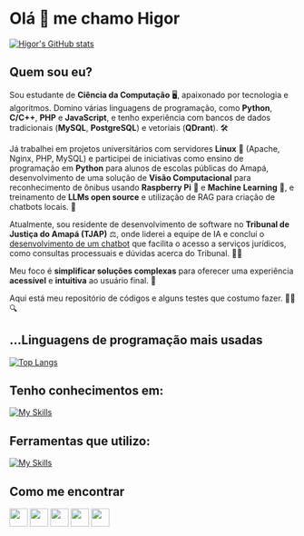 # Olá 👋 me chamo Higor
[![Higor's GitHub stats](https://github-readme-stats.vercel.app/api?username=higorslva&show_icons=true&include_all_commits=true&theme=tokyonight)](https://github.com/higorslva)
## Quem sou eu? 
Sou estudante de **Ciência da Computação** 🖥️, apaixonado por tecnologia e algoritmos. Domino várias linguagens de programação, como **Python**, **C/C++**, **PHP** e **JavaScript**, e tenho experiência com bancos de dados tradicionais (**MySQL**, **PostgreSQL**) e vetoriais (**QDrant**). 🛠️

Já trabalhei em projetos universitários com servidores **Linux** 🐧 (Apache, Nginx, PHP, MySQL) e participei de iniciativas como ensino de programação em **Python** para alunos de escolas públicas do Amapá, desenvolvimento de uma solução de **Visão Computacional** para reconhecimento de ônibus usando **Raspberry Pi** 🍓 e **Machine Learning** 🤖, e treinamento de **LLMs open source** e utilização de RAG para criação de chatbots locais. 💬

Atualmente, sou residente de desenvolvimento de software no **Tribunal de Justiça do Amapá (TJAP)** ⚖️, onde liderei a equipe de IA e concluí o [desenvolvimento de um chatbot](https://www.tjap.jus.br/portal/noticias/facilidade-e-eficiencia-digital-tjap-lanca-inteligencia-artificial-chatbot-juci-a-assistente-virtual-do-portal-do-poder-judiciario.html) que facilita o acesso a serviços jurídicos, como consultas processuais e dúvidas acerca do Tribunal. 🤖✨

Meu foco é **simplificar soluções complexas** para oferecer uma experiência **acessível** e **intuitiva** ao usuário final. 🚀

Aqui está meu repositório de códigos e alguns testes que costumo fazer. 👨‍💻🔍

## ...Linguagens de programação mais usadas
[![Top Langs](https://github-readme-stats.vercel.app/api/top-langs/?username=higorslva&layout=compact&langs_count=10&theme=tokyonight)](https://github.com/higorslva?tab=repositories)

## Tenho conhecimentos em:


[![My Skills](https://skillicons.dev/icons?i=linux,bash,java,python,c,cpp,lua,mysql,flutter,aws,gcp,docker,php,&perline=7)](https://skillicons.dev)

## Ferramentas que utilizo:

[![My Skills](https://skillicons.dev/icons?i=git,vscode,vim,idea,github&perline=7)](https://skillicons.dev)

## Como me encontrar

[<img src="https://cdn-icons-png.flaticon.com/512/174/174857.png" width="32">](https://www.linkedin.com/in/higorslva/)
[<img src="https://www.vectorlogo.zone/logos/telegram/telegram-tile.svg" width="32">](https://t.me/higorslva)
[<img src="https://w7.pngwing.com/pngs/817/967/png-transparent-gmail-logo-gmail-email-icon-logo-gmail-logo-angle-text-rectangle.png" width="32">](mailto:higor.slva@outlook.com)
[<img src="https://forum.xda-developers.com/data/avatars/h/335/335322.jpg" width="32">](https://forum.xda-developers.com/m/higor_slva.7474710)
[<img src="https://dev-to-uploads.s3.amazonaws.com/uploads/logos/resized_logo_UQww2soKuUsjaOGNB38o.png" width="32">](https://dev.to/higorslva_)
